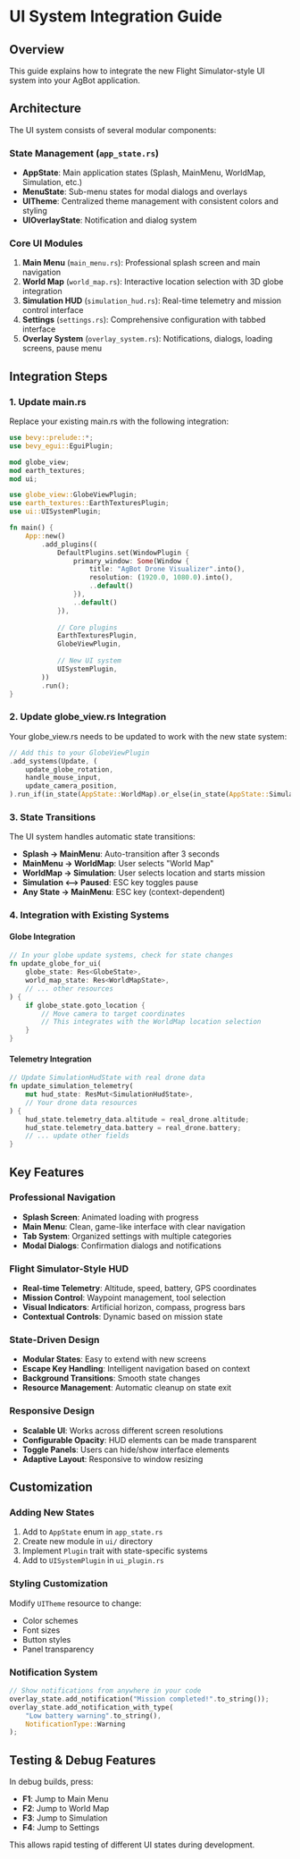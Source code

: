 # UI System Integration Guide

## Overview
This guide explains how to integrate the new Flight Simulator-style UI system into your AgBot application.

## Architecture
The UI system consists of several modular components:

### State Management (`app_state.rs`)
- **AppState**: Main application states (Splash, MainMenu, WorldMap, Simulation, etc.)
- **MenuState**: Sub-menu states for modal dialogs and overlays
- **UITheme**: Centralized theme management with consistent colors and styling
- **UIOverlayState**: Notification and dialog system

### Core UI Modules
1. **Main Menu** (`main_menu.rs`): Professional splash screen and main navigation
2. **World Map** (`world_map.rs`): Interactive location selection with 3D globe integration
3. **Simulation HUD** (`simulation_hud.rs`): Real-time telemetry and mission control interface
4. **Settings** (`settings.rs`): Comprehensive configuration with tabbed interface
5. **Overlay System** (`overlay_system.rs`): Notifications, dialogs, loading screens, pause menu

## Integration Steps

### 1. Update main.rs
Replace your existing main.rs with the following integration:

```rust
use bevy::prelude::*;
use bevy_egui::EguiPlugin;

mod globe_view;
mod earth_textures;
mod ui;

use globe_view::GlobeViewPlugin;
use earth_textures::EarthTexturesPlugin;
use ui::UISystemPlugin;

fn main() {
    App::new()
        .add_plugins((
            DefaultPlugins.set(WindowPlugin {
                primary_window: Some(Window {
                    title: "AgBot Drone Visualizer".into(),
                    resolution: (1920.0, 1080.0).into(),
                    ..default()
                }),
                ..default()
            }),
            
            // Core plugins
            EarthTexturesPlugin,
            GlobeViewPlugin,
            
            // New UI system
            UISystemPlugin,
        ))
        .run();
}
```

### 2. Update globe_view.rs Integration
Your globe_view.rs needs to be updated to work with the new state system:

```rust
// Add this to your GlobeViewPlugin
.add_systems(Update, (
    update_globe_rotation,
    handle_mouse_input,
    update_camera_position,
).run_if(in_state(AppState::WorldMap).or_else(in_state(AppState::Simulation))))
```

### 3. State Transitions
The UI system handles automatic state transitions:

- **Splash → MainMenu**: Auto-transition after 3 seconds
- **MainMenu → WorldMap**: User selects "World Map" 
- **WorldMap → Simulation**: User selects location and starts mission
- **Simulation ⟷ Paused**: ESC key toggles pause
- **Any State → MainMenu**: ESC key (context-dependent)

### 4. Integration with Existing Systems

#### Globe Integration
```rust
// In your globe update systems, check for state changes
fn update_globe_for_ui(
    globe_state: Res<GlobeState>,
    world_map_state: Res<WorldMapState>,
    // ... other resources
) {
    if globe_state.goto_location {
        // Move camera to target coordinates
        // This integrates with the WorldMap location selection
    }
}
```

#### Telemetry Integration
```rust
// Update SimulationHudState with real drone data
fn update_simulation_telemetry(
    mut hud_state: ResMut<SimulationHudState>,
    // Your drone data resources
) {
    hud_state.telemetry_data.altitude = real_drone.altitude;
    hud_state.telemetry_data.battery = real_drone.battery;
    // ... update other fields
}
```

## Key Features

### Professional Navigation
- **Splash Screen**: Animated loading with progress
- **Main Menu**: Clean, game-like interface with clear navigation
- **Tab System**: Organized settings with multiple categories
- **Modal Dialogs**: Confirmation dialogs and notifications

### Flight Simulator-Style HUD
- **Real-time Telemetry**: Altitude, speed, battery, GPS coordinates
- **Mission Control**: Waypoint management, tool selection
- **Visual Indicators**: Artificial horizon, compass, progress bars
- **Contextual Controls**: Dynamic based on mission state

### State-Driven Design
- **Modular States**: Easy to extend with new screens
- **Escape Key Handling**: Intelligent navigation based on context
- **Background Transitions**: Smooth state changes
- **Resource Management**: Automatic cleanup on state exit

### Responsive Design
- **Scalable UI**: Works across different screen resolutions
- **Configurable Opacity**: HUD elements can be made transparent
- **Toggle Panels**: Users can hide/show interface elements
- **Adaptive Layout**: Responsive to window resizing

## Customization

### Adding New States
1. Add to `AppState` enum in `app_state.rs`
2. Create new module in `ui/` directory
3. Implement `Plugin` trait with state-specific systems
4. Add to `UISystemPlugin` in `ui_plugin.rs`

### Styling Customization
Modify `UITheme` resource to change:
- Color schemes
- Font sizes
- Button styles
- Panel transparency

### Notification System
```rust
// Show notifications from anywhere in your code
overlay_state.add_notification("Mission completed!".to_string());
overlay_state.add_notification_with_type(
    "Low battery warning".to_string(),
    NotificationType::Warning
);
```

## Testing & Debug Features

In debug builds, press:
- **F1**: Jump to Main Menu
- **F2**: Jump to World Map  
- **F3**: Jump to Simulation
- **F4**: Jump to Settings

This allows rapid testing of different UI states during development.
